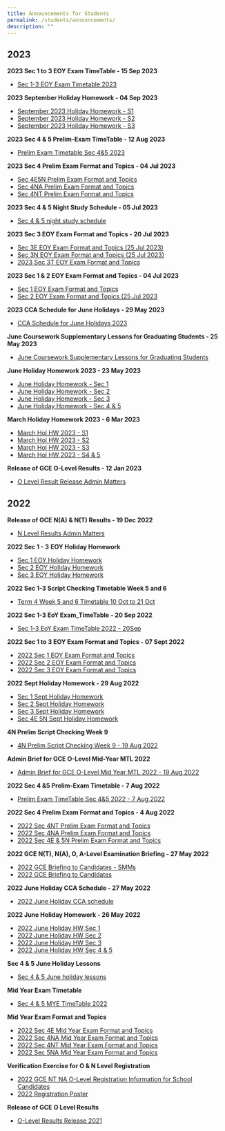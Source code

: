 ```yaml
---
title: Announcements for Students
permalink: /students/announcements/
description: ""
---
```

2023
--------------
**2023 Sec 1 to 3 EOY Exam TimeTable - 15 Sep 2023**
* [Sec 1-3 EOY Exam Timetable 2023](/files/Announcements%20for%20Students/2023/4d%20sec%201-3%20eoy%20exam_timetable_2023_15sep.pdf)

**2023 September Holiday Homework - 04 Sep 2023**
* [September 2023 Holiday Homework - S1](/files/Announcements%20for%20Students/2023/september%202023%20holiday%20homework%20-%20s1.pdf)
* [September 2023 Holiday Homework - S2](/files/Announcements%20for%20Students/2023/september%202023%20holiday%20homework%20-%20s2.pdf)
* [September 2023 Holiday Homework - S3](/files/Announcements%20for%20Students/2023/september%202023%20holiday%20homework%20-%20s3.pdf)


**2023 Sec 4 & 5 Prelim-Exam TimeTable - 12 Aug 2023**
* [Prelim Exam Timetable Sec 4&5 2023](/files/Announcements%20for%20Students/2023/12_aug_prelim-exam_timetable-sec-4&5_2023.pdf)

**2023 Sec 4 Prelim Exam Format and Topics - 04 Jul 2023**
* [Sec 4E5N Prelim Exam Format and Topics](/files/Announcements%20for%20Students/2023/2023%20sec%204e5n%20prelim%20exam%20format%20and%20topics.pdf)
* [Sec 4NA Prelim Exam Format and Topics](/files/Announcements%20for%20Students/2023/2023%20sec%204na%20prelim%20exam%20format%20and%20topics.pdf)
* [Sec 4NT Prelim Exam Format and Topics](/files/Announcements%20for%20Students/2023/2023%20sec%204nt%20prelim%20exam%20format%20and%20topics%20(updated%204%20jul).pdf)

**2023 Sec 4 & 5 Night Study Schedule - 05 Jul 2023**
* [Sec 4 & 5 night study schedule](/files/Announcements%20for%20Students/2023/2023%20sec%204_5%20night%20study%20schedule-v2.pdf)

**2023 Sec 3 EOY Exam Format and Topics - 20 Jul 2023**
* [Sec 3E EOY Exam Format and Topics (25 Jul 2023)](/files/Announcements%20for%20Students/2023/2023%20sec%203e%20eoy%20exam%20format%20and%20topics%20(25%20jul).pdf)
* [Sec 3N EOY Exam Format and Topics (25 Jul 2023)](/files/Announcements%20for%20Students/2023/2023%20sec%203n%20eoy%20exam%20format%20and%20topics%20(25%20jul).pdf)
* [2023 Sec 3T EOY Exam Format and Topics](/files/Announcements%20for%20Students/2023/2023%20sec%203t%20eoy%20exam%20format%20and%20topics%20(updated%204%20jul).pdf)

**2023 Sec 1 & 2 EOY Exam Format and Topics - 04 Jul 2023**
* [Sec 1 EOY Exam Format and Topics](/files/Announcements%20for%20Students/2023/2023%20sec%201%20eoy%20exam%20format%20and%20topics.pdf)
* [Sec 2 EOY Exam Format and Topics (25 Jul 2023](/files/Announcements%20for%20Students/2023/2023%20sec%202%20eoy%20exam%20format%20and%20topics%20(25%20jul).pdf)


**2023 CCA Schedule for June Holidays - 29 May 2023**
* [CCA Schedule for June Holidays 2023](/files/Announcements%20for%20Students/2023/2023%20cca%20june%20holiday%20schedule-v2.pdf)


**June Coursework Supplementary Lessons for Graduating Students - 25 May 2023**
* [June Coursework Supplementary Lessons for Graduating Students](/files/Announcements%20for%20Students/2023/2023%20yss%20june%20csl%20for%20graduating%20students_v2.pdf)


**June Holiday Homework 2023 - 23 May 2023**

* [June Holiday Homework - Sec 1](/files/Announcements%20for%20Students/2023/june%20holiday%20hmwk%20-%20s1.pdf)
* [June Holiday Homework - Sec 2](/files/Announcements%20for%20Students/2023/june%20holiday%20hmwk%20-%20s2.pdf)
* [June Holiday Homework - Sec 3](/files/Announcements%20for%20Students/2023/june%20holiday%20hmwk%20-%20s3.pdf)
* [June Holiday Homework - Sec 4 & 5](/files/Announcements%20for%20Students/2023/june%20hol%20hw%202023%20-%20s45.pdf)


**March Holiday Homework 2023 - 6 Mar 2023**

* [March Hol HW 2023 - S1](/files/Announcements%20for%20Students/2023/March%20Hol%20HW%202023%20-%20S1.pdf)
* [March Hol HW 2023 - S2](/files/Announcements%20for%20Students/2023/March%20Hol%20HW%202023%20-%20S2.pdf)
* [March Hol HW 2023 - S3](/files/Announcements%20for%20Students/2023/March%20Hol%20HW%202023%20-%20S3.pdf)
* [March Hol HW 2023 - S4 & 5](/files/Announcements%20for%20Students/2023/March%20Hol%20HW%202023%20-%20S45.pdf)

**Release of GCE O-Level Results - 12 Jan 2023**

* [O Level Result Release Admin Matters](/files/Announcements%20for%20Students/2023/O%20Level%20Result%20Release_Admin%20brief-%2012%20Jan%202023.pdf)

2022
------------------

**Release of GCE N(A) & N(T) Results - 19 Dec 2022**  

* [N Level Results Admin Matters](/files/Announcements/N%20Level_Results_Admin_Matters.pdf)

**2022 Sec 1 - 3** **EOY Holiday Homework**

* [Sec 1 EOY Holiday Homework](/files/Announcements/Sec%201%20EOY%20Holiday%20Homework.pdf)
* [Sec 2 EOY Holiday Homework](/files/Announcements/Sec%202%20EOY%20Holiday%20Homework.pdf)
* [Sec 3 EOY Holiday Homework](/files/Announcements/Sec%203%20EOY%20Holiday%20Homework.pdf)

**2022 Sec 1-3 Script Checking Timetable Week 5 and 6**

* [Term 4 Week 5 and 6 Timetable 10 Oct to 21 Oct](/files/Announcements/Term%204%20Week%205%20and%206%20Timetable%2010%20Oct%20to%2021%20Oct.pdf)

**2022 Sec 1-3 EoY Exam\_TimeTable - 20 Sep 2022**

* [Sec 1-3 EoY Exam TimeTable 2022 - 20Sep](/files/Announcements/Sec%201-3%20EoY%20Exam_TimeTable_2022%2020Sep.pdf)

**2022 Sec 1 to 3 EOY Exam Format and Topics - 07 Sept 2022**  

* [2022 Sec 1 EOY Exam Format and Topics](/files/Announcements/2022%20Sec%201%20EOY%20Exam%20Format%20and%20Topics.pdf)
* [2022 Sec 2 EOY Exam Format and Topics](/files/Announcements/Sec%202%20EOY%20Exam%20Format%20and%20Topics%207Sep.pdf)
* [2022 Sec 3 EOY Exam Format and Topics](/files/Announcements/2022%20Sec%203%20EOY%20Exam%20Format%20and%20Topics.pdf)

**2022 Sept Holiday Homework - 29 Aug 2022**  

* [Sec 1 Sept Holiday Homework](/files/Announcements/Sec%201%20Sept%20Hol%20Homework.pdf)
* [Sec 2 Sept Holiday Homework](/files/Announcements/Sec%202%20Sept%20Hol%20Homework.pdf)
* [Sec 3 Sept Holiday Homework](/files/Announcements/Sec%203%20Sept%20Hol%20Homework.pdf)
* [Sec 4E 5N Sept Holiday Homework](/files/Announcements/Sec%204E%205N%20Sept%20Hol%20Homework.pdf)

**4N Prelim Script Checking Week 9**  

* [4N Prelim Script Checking Week 9 - 19 Aug 2022](/files/Announcements/4N%20Prelim%20Script%20Checking%20Week%209.pdf)

**Admin Brief for GCE O-Level Mid-Year MTL 2022**

* [Admin Brief for GCE O-Level Mid Year MTL 2022 - 19 Aug 2022](/files/Announcements/Admin%20Brief%20for%20GCE%20O-Level%20Mid%20Year%20MTL%202022.pdf)

**2022 Sec 4 &5 Prelim-Exam Timetable - 7 Aug 2022**  

* [Prelim Exam TimeTable Sec 4&5 2022 - 7 Aug 2022](/files/Announcements/Prelim-Exam_TimeTable-Sec-4and5_2022%207Aug22.pdf)

**2022 Sec 4 Prelim Exam Format and Topics - 4 Aug 2022**  

* [2022 Sec 4NT Prelim Exam Format and Topics](/files/Announcements/2022%20Sec%204NT%20Prelim%20Exam%20Format%20and%20Topics.pdf)
* [2022 Sec 4NA Prelim Exam Format and Topics](/files/Announcements/2022%20Sec%204NA%20Prelim%20Exam%20Format%20and%20Topics.pdf)
* [2022 Sec 4E & 5N Prelim Exam Format and Topics](/files/Announcements/2022%20Sec%204E5N%20Prelim%20Exam%20Format%20and%20Topics.pdf)

**2022 GCE N(T), N(A), O, A-Level Examination Briefing - 27 May 2022**

* [2022 GCE Briefing to Candidates - SMMs](/files/Announcements/2022%20GCE%20Briefing%20to%20Candidates%20-%20SMMs_12May2022.pdf)
* [2022 GCE Briefing to Candidates](/files/Announcements/2022%20GCE%20Briefing%20to%20Candidates_12May2022.pdf)

**2022 June Holiday CCA Schedule - 27 May 2022**

* [2022 June Holiday CCA schedule](/files/Announcements/Jun%2022%20Holiday%20CCA%20schedule.pdf)

**2022 June Holiday Homework - 26 May 2022**

* [2022 June Holiday HW Sec 1](/files/Announcements/2022%20June%20Holiday%20HW%20Sec%201.pdf)
* [2022 June Holiday HW Sec 2](/files/Announcements/2022%20June%20Holiday%20HW%20Sec%202.pdf)
* [2022 June Holiday HW Sec 3](/files/Announcements/2022%20June%20Holiday%20HW%20Sec%203.pdf)
* [2022 June Holiday HW Sec 4 & 5](/files/Announcements/2022%20June%20Holiday%20HW%20Sec%204%20%205.pdf)

**Sec 4 & 5 June Holiday Lessons**

* [Sec 4 & 5 June holiday lessons](/files/Announcements/S4%20%205%20June%20holiday%20lessons.pdf)

**Mid Year Exam Timetable**

* [Sec 4 & 5 MYE TimeTable 2022](/files/Announcements/MYE_TimeTable%20Sec%204%20%205_2022%20updated%2018%20Apr.pdf)

**Mid Year Exam Format and Topics**

* [2022 Sec 4E Mid Year Exam Format and Topics](/files/Announcements/2022%20Sec%204E%20Mid%20Year%20Exam%20Format%20and%20Topics.pdf)
* [2022 Sec 4NA Mid Year Exam Format and Topics](/files/Announcements/2022%20Sec%204NA%20Mid%20Year%20Exam%20Format%20and%20Topics.pdf)
* [2022 Sec 4NT Mid Year Exam Format and Topics](/files/Announcements/2022%20Sec%204NT%20Mid%20Year%20Exam%20Format%20and%20Topics.pdf)
* [2022 Sec 5NA Mid Year Exam Format and Topics](/files/Announcements/2022%20Sec%205NA%20Mid%20Year%20Exam%20Format%20and%20Topics.pdf)

**Verification Exercise for O & N Level Registration**

* [2022 GCE NT NA O-Level Registration Information for School Candidates](/files/Announcements/2022%20GCE%20NT%20NA%20O-Level%20Registration%20Information%20for%20School%20Candidates.pdf)
* [2022 Registration Poster](/files/Announcements/2022%20Registration%201%20Page%20Poster.pdf)

**Release of GCE O Level Results**

* [O-Level Results Release 2021](/files/Announcements/O-Level%20Results%202021.pdf)